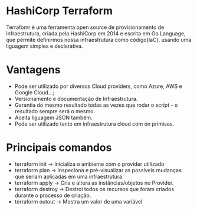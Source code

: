 # HashiCorp Terraform

Terrafomr é uma ferramenta open source de provisionamento de infraestrutura, criada pela HashiCorp em 2014 e escrita em Go Language, que permite definirmos nossa infraestrutura como código(IaC), usando uma liguagem simples e declarativa.

# Vantagens
* Pode ser utilizado por diversos Cloud providers, como Azure, AWS e Google Cloud...;
* Versionamento e documentação de Infraestrutura.
* Garantia do mesmo resultado todas as vezes que rodar o script - o resultado sempre será o mesmo.
* Aceita liguagem JSON também.
* Pode ser utilizado tanto em infraestrutura cloud com on primises.

# Principais comandos
* terraform init    -> Inicializa o ambiente com o provider utilizado
* terraform plan    -> Inspeciona e pré-visualizar as possíveis mudanças que seriam aplicadas em uma infraestrutura. 
* terraform apply   -> Cria e altera as instâncias/objetos no Provider. 
* terraform destroy -> Destroi todos os recursos que foram criados durante o processo de criação.
* terraform outout  -> Mostra um valor de uma variável

